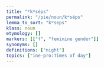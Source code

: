 ```yaml
---
title: "*kʷséps"
permalink: "/pie/noun/kʷséps"
lemma_to_sort: "kʷseps"
klass: noun
etymology: []
markers: [["f", "feminine gender"]]
synonyms: []
definitions: ["night"]
topics: ["ine-pro:Times of day"]
---
```

